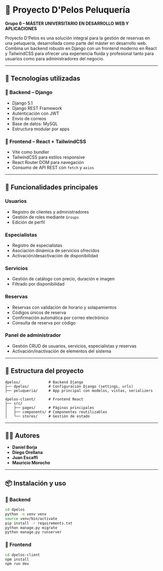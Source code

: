 # 💇 Proyecto D'Pelos Peluquería

**Grupo 6 – MÁSTER UNIVERSITARIO EN DESARROLLO WEB Y APLICACIONES**

Proyecto D'Pelos es una solución integral para la gestión de reservas en una peluquería, desarrollada como parte del máster en desarrollo web. Combina un backend robusto en Django con un frontend moderno en React y TailwindCSS para ofrecer una experiencia fluida y profesional tanto para usuarios como para administradores del negocio.

---

## 🧠 Tecnologías utilizadas

### 🔧 Backend – Django
- Django 5.1
- Django REST Framework
- Autenticación con JWT
- Envío de correos
- Base de datos: MySQL
- Estructura modular por apps

### 🎨 Frontend – React + TailwindCSS
- Vite como bundler
- TailwindCSS para estilos responsive
- React Router DOM para navegación
- Consumo de API REST con `fetch` y `axios`

---

## 🚀 Funcionalidades principales

### Usuarios
- Registro de clientes y administradores
- Gestión de roles mediante `Groups`
- Edición de perfil

### Especialistas
- Registro de especialistas
- Asociación dinámica de servicios ofrecidos
- Activación/desactivación de disponibilidad

### Servicios
- Gestión de catálogo con precio, duración e imagen
- Filtrado por disponibilidad

### Reservas
- Reservas con validación de horario y solapamientos
- Códigos únicos de reserva
- Confirmación automática por correo electrónico
- Consulta de reserva por código

### Panel de administrador
- Gestión CRUD de usuarios, servicios, especialistas y reservas
- Activación/inactivación de elementos del sistema

---

## 📁 Estructura del proyecto

```
dpelos/             # Backend Django
├── dpelos/         # Configuración Django (settings, urls)
├── peluqueria/     # App principal con modelos, vistas, serializers

dpelos-client/      # Frontend React
├── src/
│   ├── pages/      # Páginas principales
│   ├── components/ # Componentes reutilizables
│   └── stores/     # Gestión de estado
```

---

## 👨‍💻 Autores

- **Daniel Borja**
- **Diego Orellana**
- **Juan Escaffi**
- **Mauricio Morocho**

---

## 📦 Instalación y uso

### 🔹 Backend

```bash
cd dpelos
python -m venv venv
source venv/bin/activate
pip install -r requirements.txt
python manage.py migrate
python manage.py runserver
```

### 🔹 Frontend

```bash
cd dpelos-client
npm install
npm run dev
```
